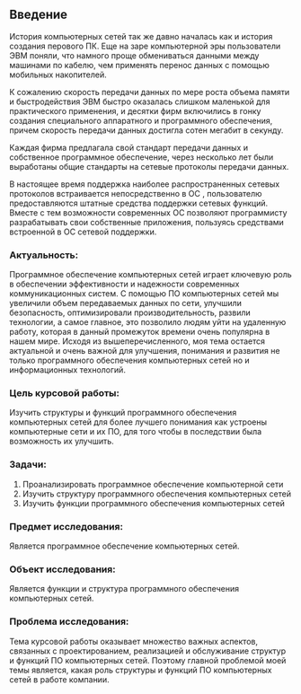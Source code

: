 ## Введение
История компьютерных сетей так же давно началась как и история создания перового ПК. Еще на заре компьютерной эры пользователи ЭВМ поняли, что намного проще обмениваться данными между машинами по кабелю, чем применять перенос данных с помощью мобильных накопителей.

К сожалению скорость передачи данных по мере роста объема памяти и быстродействия ЭВМ быстро оказалась слишком маленькой для практического применения, и десятки фирм включились в гонку создания специального аппаратного и программного обеспечения, причем скорость передачи данных достигла сотен мегабит в секунду.

Каждая фирма предлагала свой стандарт передачи данных и собственное программное обеспечение, через несколько лет были выработаны общие стандарты на сетевые протоколы передачи данных.

В настоящее время поддержка  наиболее распространенных сетевых  протоколов встраивается непосредственно  в ОС , пользователю предоставляются штатные  средства поддержки сетевых функций. Вместе с тем возможности современных ОС позволяют программисту разрабатывать свои собственные приложения, пользуясь средствами встроенной в ОС сетевой поддержки.

### Актуальность:
Программное обеспечение компьютерных сетей играет ключевую роль в обеспечении эффективности и надежности современных коммуникационных систем.
С помощью ПО компьютерных сетей мы увеличили объем передаваемых данных по сети, улучшили безопасность, оптимизировали производительность, 
развили технологии, а самое главное, это позволило людям уйти на удаленную работу, которая в данный промежуток времени очень популярна в 
нашем мире. Исходя из вышеперечисленного, моя тема остается актуальной и очень важной для улучшения, понимания и развития не только программного обеспечения компьютерных сетей но и информационных технологий.

### Цель курсовой работы: 
Изучить структуры и функций программного обеспечения компьютерных сетей для более лучшего понимания как устроены компьютерные 
сети и их ПО, для того чтобы в последствии была возможность их улучшить.

### Задачи:
1. Проанализировать программное обеспечение компьютерной сети
2. Изучить структуру программного обеспечения компьютерных сетей
3. Изучить функции программного обеспечения компьютерных сетей

### Предмет исследования:
Является программное обеспечение компьютерных сетей.

### Объект исследования:
Является функции и структура программного обеспечения компьютерных сетей.

### Проблема исследования:
Тема курсовой работы оказывает множество важных аспектов, связанных с проектированием, реализацией и обслуживание структур и функций ПО компьютерных сетей. Поэтому главной проблемой моей темы является, какая роль структуры и функций ПО компьютерных сетей в работе компании.
